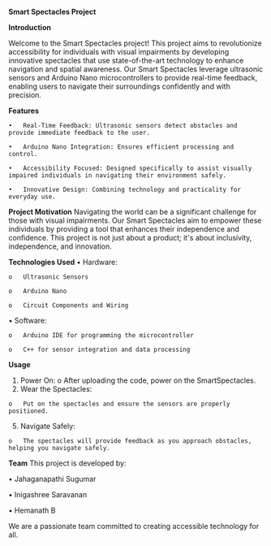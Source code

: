 
****Smart Spectacles Project****

**Introduction**

  Welcome to the Smart  Spectacles project! This project aims to revolutionize accessibility for individuals with visual impairments by developing innovative spectacles that use state-of-the-art technology to enhance navigation and spatial awareness.
  Our Smart Spectacles leverage ultrasonic sensors and Arduino Nano microcontrollers to provide real-time feedback, enabling users to navigate their surroundings confidently and with precision.
  
  **Features**
  
    •	Real-Time Feedback: Ultrasonic sensors detect obstacles and provide immediate feedback to the user.
    
    •	Arduino Nano Integration: Ensures efficient processing and control.
    
    •	Accessibility Focused: Designed specifically to assist visually impaired individuals in navigating their environment safely.
    
    •	Innovative Design: Combining technology and practicality for everyday use.

**Project Motivation**
  Navigating the world can be a significant challenge for those with visual impairments. Our Smart  Spectacles aim to empower these individuals by providing a tool that enhances their independence and confidence. This project is not just about a product; it's about inclusivity, independence, and innovation.
  
**Technologies Used**
  •	Hardware:
  
    o	Ultrasonic Sensors
    
    o	Arduino Nano
    
    o	Circuit Components and Wiring
    
  •	Software:
  
    o	Arduino IDE for programming the microcontroller
    
    o	C++ for sensor integration and data processing
    
**Usage**

  1.	Power On:
    o	After uploading the code, power on the SmartSpectacles.
  3.	Wear the Spectacles:
     
    o	Put on the spectacles and ensure the sensors are properly positioned.
  5.	Navigate Safely:
     
    o	The spectacles will provide feedback as you approach obstacles, helping you navigate safely.

**Team**
  This project is developed by:
  
  •	Jahaganapathi Sugumar
  
  •	Inigashree Saravanan
  
  •	Hemanath B
  
  We are a passionate team committed to creating accessible technology for all.

